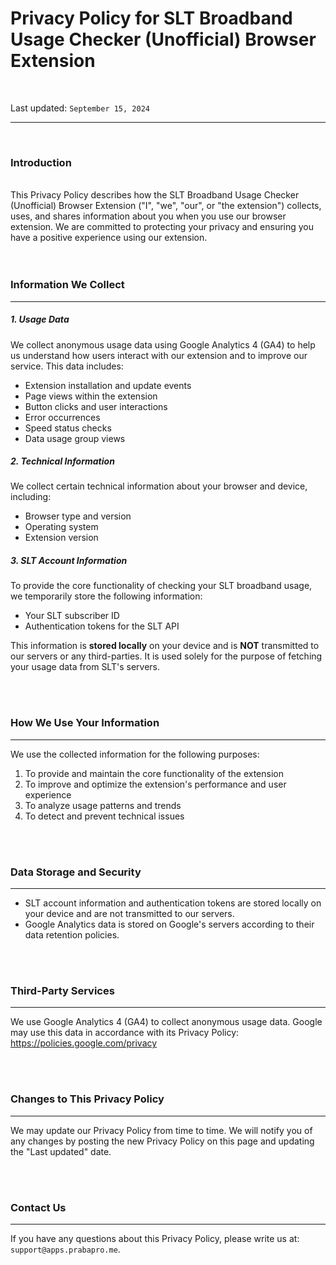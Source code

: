 # Privacy Policy for SLT Broadband Usage Checker (Unofficial) Browser Extension

<br>

Last updated: `September 15, 2024`

---

<br>

### Introduction

<br>
This Privacy Policy describes how the SLT Broadband Usage Checker (Unofficial) Browser Extension ("I", "we", "our", or "the extension") collects, uses, and shares information about you when you use our browser extension. We are committed to protecting your privacy and ensuring you have a positive experience using our extension.

<br>
<br>
<br>

### Information We Collect

---

##### 1. Usage Data

We collect anonymous usage data using Google Analytics 4 (GA4) to help us understand how users interact with our extension and to improve our service. This data includes:

- Extension installation and update events
- Page views within the extension
- Button clicks and user interactions
- Error occurrences
- Speed status checks
- Data usage group views

##### 2. Technical Information

We collect certain technical information about your browser and device, including:

- Browser type and version
- Operating system
- Extension version

##### 3. SLT Account Information

To provide the core functionality of checking your SLT broadband usage, we temporarily store the following information:

- Your SLT subscriber ID
- Authentication tokens for the SLT API

This information is **stored locally** on your device and is **NOT** transmitted to our servers or any third-parties. It is used solely for the purpose of fetching your usage data from SLT's servers.

<br>
<br>

### How We Use Your Information

---

We use the collected information for the following purposes:

1. To provide and maintain the core functionality of the extension
2. To improve and optimize the extension's performance and user experience
3. To analyze usage patterns and trends
4. To detect and prevent technical issues

<br>
<br>

### Data Storage and Security

---

- SLT account information and authentication tokens are stored locally on your device and are not transmitted to our servers.
- Google Analytics data is stored on Google's servers according to their data retention policies.

<br>
<br>

### Third-Party Services

---

We use Google Analytics 4 (GA4) to collect anonymous usage data. Google may use this data in accordance with its Privacy Policy: https://policies.google.com/privacy

<br>
<br>

### Changes to This Privacy Policy

---

We may update our Privacy Policy from time to time. We will notify you of any changes by posting the new Privacy Policy on this page and updating the "Last updated" date.

<br>
<br>

### Contact Us

---

If you have any questions about this Privacy Policy, please write us at: `support@apps.prabapro.me`.

<br>
<br>
